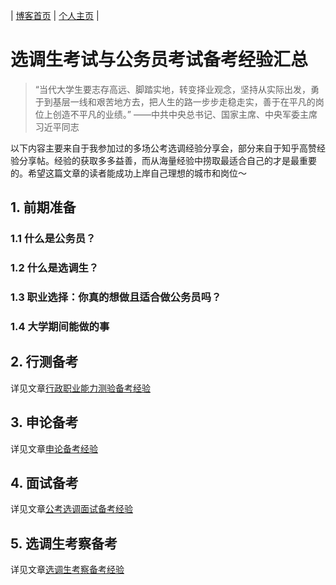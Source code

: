| [博客首页](https://njubroccoli.github.io/blog/) | [个人主页](https://njubroccoli.github.io/zh-cn/) |

# 选调生考试与公务员考试备考经验汇总

> “当代大学生要志存高远、脚踏实地，转变择业观念，坚持从实际出发，勇于到基层一线和艰苦地方去，把人生的路一步步走稳走实，善于在平凡的岗位上创造不平凡的业绩。”  ——中共中央总书记、国家主席、中央军委主席习近平同志

以下内容主要来自于我参加过的多场公考选调经验分享会，部分来自于知乎高赞经验分享帖。经验的获取多多益善，而从海量经验中捞取最适合自己的才是最重要的。希望这篇文章的读者能成功上岸自己理想的城市和岗位～

## 1. 前期准备

### 1.1 什么是公务员？

### 1.2 什么是选调生？

### 1.3 职业选择：你真的想做且适合做公务员吗？

### 1.4 大学期间能做的事

## 2. 行测备考

详见文章[行政职业能力测验备考经验](https://njubroccoli.github.io/blog/articles/xingce.html)

## 3. 申论备考

详见文章[申论备考经验](https://njubroccoli.github.io/blog/articles/shenlun.html)

## 4. 面试备考

详见文章[公考选调面试备考经验](https://njubroccoli.github.io/blog/articles/mianshi.html)

## 5. 选调生考察备考

详见文章[选调生考察备考经验](https://njubroccoli.github.io/blog/articles/kaocha.html)